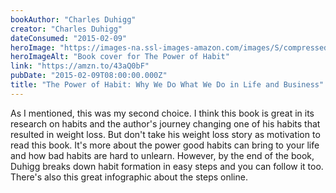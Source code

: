 ```yaml
---
bookAuthor: "Charles Duhigg"
creator: "Charles Duhigg"
dateConsumed: "2015-02-09"
heroImage: "https://images-na.ssl-images-amazon.com/images/S/compressed.photo.goodreads.com/books/1545854312i/12609433.jpg"
heroImageAlt: "Book cover for The Power of Habit"
link: "https://amzn.to/43aQ0bF"
pubDate: "2015-02-09T08:00:00.000Z"
title: "The Power of Habit: Why We Do What We Do in Life and Business"
---
```


As I mentioned, this was my second choice. I think this book is great in its research on habits and the author's journey changing one of his habits that resulted in weight loss. But don't take his weight loss story as motivation to read this book. It's more about the power good habits can bring to your life and how bad habits are hard to unlearn. However, by the end of the book, Duhigg breaks down habit formation in easy steps and you can follow it too. There's also this great infographic about the steps online.
